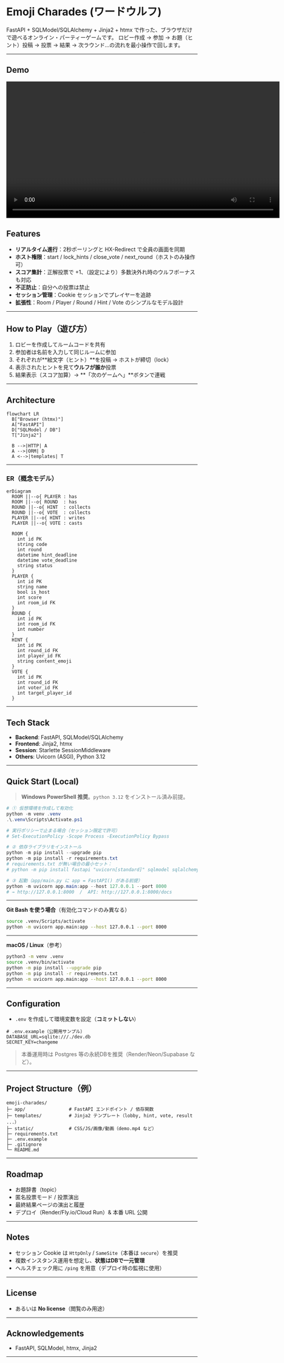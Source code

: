 # Emoji Charades (ワードウルフ)

FastAPI + SQLModel/SQLAlchemy + Jinja2 + htmx で作った、ブラウザだけで遊べるオンライン・パーティーゲームです。
ロビー作成 → 参加 → お題（ヒント）投稿 → 投票 → 結果 → 次ラウンド…の流れを最小操作で回します。

---

## Demo
<video src="./static/demo.mp4" controls width="720" playsinline></video>


## Features
- **リアルタイム進行**：2秒ポーリングと HX-Redirect で全員の画面を同期
- **ホスト権限**：start / lock_hints / close_vote / next_round（ホストのみ操作可）
- **スコア集計**：正解投票で +1、（設定により）多数決外れ時のウルフボーナスも対応
- **不正防止**：自分への投票は禁止
- **セッション管理**：Cookie セッションでプレイヤーを追跡
- **拡張性**：Room / Player / Round / Hint / Vote のシンプルなモデル設計

---

## How to Play（遊び方）
1. ロビーを作成してルームコードを共有
2. 参加者は名前を入力して同じルームに参加
3. それぞれが**絵文字（ヒント）**を投稿 → ホストが締切（lock）
4. 表示されたヒントを見て**ウルフが誰か**投票
5. 結果表示（スコア加算）→ **「次のゲームへ」**ボタンで連戦

---

## Architecture
```mermaid
flowchart LR
  B["Browser (htmx)"]
  A["FastAPI"]
  D["SQLModel / DB"]
  T["Jinja2"]

  B -->|HTTP| A
  A -->|ORM| D
  A <-->|templates| T

```

---

### ER（概念モデル）
```mermaid
erDiagram
  ROOM ||--o{ PLAYER : has
  ROOM ||--o{ ROUND  : has
  ROUND ||--o{ HINT  : collects
  ROUND ||--o{ VOTE  : collects
  PLAYER ||--o{ HINT : writes
  PLAYER ||--o{ VOTE : casts

  ROOM {
    int id PK
    string code
    int round
    datetime hint_deadline
    datetime vote_deadline
    string status
  }
  PLAYER {
    int id PK
    string name
    bool is_host
    int score
    int room_id FK
  }
  ROUND {
    int id PK
    int room_id FK
    int number
  }
  HINT {
    int id PK
    int round_id FK
    int player_id FK
    string content_emoji
  }
  VOTE {
    int id PK
    int round_id FK
    int voter_id FK
    int target_player_id
  }

```

---

## Tech Stack
- **Backend**: FastAPI, SQLModel/SQLAlchemy
- **Frontend**: Jinja2, htmx
- **Session**: Starlette SessionMiddleware
- **Others**: Uvicorn (ASGI), Python 3.12

---

## Quick Start (Local)
> **Windows PowerShell 推奨**。`python 3.12` をインストール済み前提。

```powershell
# ① 仮想環境を作成して有効化
python -m venv .venv
.\.venv\Scripts\Activate.ps1

# 実行ポリシーで止まる場合（セッション限定で許可）
# Set-ExecutionPolicy -Scope Process -ExecutionPolicy Bypass

# ② 依存ライブラリをインストール
python -m pip install --upgrade pip
python -m pip install -r requirements.txt
# requirements.txt が無い場合の最小セット：
# python -m pip install fastapi "uvicorn[standard]" sqlmodel sqlalchemy jinja2 python-multipart

# ③ 起動（app/main.py に app = FastAPI() がある前提）
python -m uvicorn app.main:app --host 127.0.0.1 --port 8000
# → http://127.0.0.1:8000  /  API: http://127.0.0.1:8000/docs
```

---

**Git Bash を使う場合**（有効化コマンドのみ異なる）
```bash
source .venv/Scripts/activate
python -m uvicorn app.main:app --host 127.0.0.1 --port 8000
```

---

**macOS / Linux**（参考）
```bash
python3 -m venv .venv
source .venv/bin/activate
python -m pip install --upgrade pip
python -m pip install -r requirements.txt
python -m uvicorn app.main:app --host 127.0.0.1 --port 8000
```

---

## Configuration
- `.env` を作成して環境変数を設定（**コミットしない**）

```
# .env.example（公開用サンプル）
DATABASE_URL=sqlite:///./dev.db
SECRET_KEY=changeme
```

> 本番運用時は Postgres 等の永続DBを推奨（Render/Neon/Supabase など）。

---

## Project Structure（例）
```
emoji-charades/
├─ app/                # FastAPI エンドポイント / 依存関数
├─ templates/          # Jinja2 テンプレート（lobby, hint, vote, result ...）
├─ static/             # CSS/JS/画像/動画（demo.mp4 など）
├─ requirements.txt
├─ .env.example
├─ .gitignore
└─ README.md
```

---

## Roadmap
- お題辞書（topic）
- 匿名投票モード / 投票演出
- 最終結果ページの演出と履歴
- デプロイ（Render/Fly.io/Cloud Run）& 本番 URL 公開

---

## Notes
- セッション Cookie は `HttpOnly` / `SameSite`（本番は `secure`）を推奨
- 複数インスタンス運用を想定し、**状態はDBで一元管理**
- ヘルスチェック用に `/ping` を用意（デプロイ時の監視に使用）

---

## License
- あるいは **No license**（閲覧のみ用途）

---

## Acknowledgements
- FastAPI, SQLModel, htmx, Jinja2

---